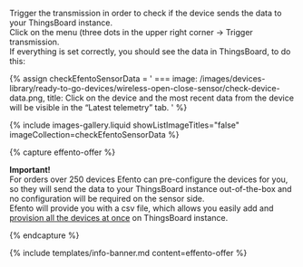 Trigger the transmission in order to check if the device sends the data to your ThingsBoard instance.  
Click on the menu (three dots in the upper right corner -> Trigger transmission.  
If everything is set correctly, you should see the data in ThingsBoard, to do this:  

{% assign checkEfentoSensorData = '
    ===
        image: /images/devices-library/ready-to-go-devices/wireless-open-close-sensor/check-device-data.png,
        title: Click on the device and the most recent data from the device will be visible in the “Latest telemetry” tab.
'
%}

{% include images-gallery.liquid showListImageTitles="false" imageCollection=checkEfentoSensorData %}

{% capture effento-offer %}

**Important!**  
For orders over 250 devices Efento can pre-configure the devices for you, so they will send the data to your ThingsBoard instance out-of-the-box and no configuration will be required on the sensor side.  
Efento will provide you with a csv file, which allows you easily add and [provision all the devices at once](/docs/{{page.docsPrefix}}user-guide/bulk-provisioning/) on ThingsBoard instance.  

{% endcapture %}

{% include templates/info-banner.md content=effento-offer %}
